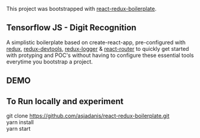 This project was bootstrapped with [react-redux-boilerplate](https://github.com/asjadanis/react-redux-boilerplate).

## Tensorflow JS - Digit Recognition

A simplistic boilerplate based on create-react-app, pre-configured with [redux](https://github.com/reduxjs/redux), [redux-devtools](https://github.com/reduxjs/redux-devtools), [redux-logger](https://github.com/LogRocket/redux-logger) & [react-router](https://github.com/ReactTraining/react-router) to quickly get started with protyping and POC's without having to configure these essential tools everytime you bootstrap a project.

## DEMO


## To Run locally and experiment

git clone https://github.com/asjadanis/react-redux-boilerplate.git <br>
yarn install <br>
yarn start <br>
